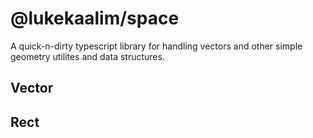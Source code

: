 # @lukekaalim/space

A quick-n-dirty typescript library for handling vectors and other
simple geometry utilites and data structures.

## Vector

## Rect


